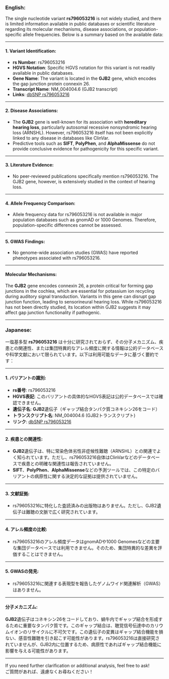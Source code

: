 ### English:
The single nucleotide variant **rs796053216** is not widely studied, and there is limited information available in public databases or scientific literature regarding its molecular mechanisms, disease associations, or population-specific allele frequencies. Below is a summary based on the available data:

---

#### 1. **Variant Identification**:
- **rs Number**: rs796053216
- **HGVS Notation**: Specific HGVS notation for this variant is not readily available in public databases.
- **Gene Name**: The variant is located in the **GJB2** gene, which encodes the gap junction protein connexin 26.
- **Transcript Name**: NM_004004.6 (GJB2 transcript)
- **Links**: [dbSNP rs796053216](https://www.ncbi.nlm.nih.gov/snp/rs796053216)

---

#### 2. **Disease Associations**:
- The **GJB2** gene is well-known for its association with **hereditary hearing loss**, particularly autosomal recessive nonsyndromic hearing loss (ARNSHL). However, rs796053216 itself has not been explicitly linked to any disease in databases like ClinVar.
- Predictive tools such as **SIFT**, **PolyPhen**, and **AlphaMissense** do not provide conclusive evidence for pathogenicity for this specific variant.

---

#### 3. **Literature Evidence**:
- No peer-reviewed publications specifically mention rs796053216. The GJB2 gene, however, is extensively studied in the context of hearing loss.

---

#### 4. **Allele Frequency Comparison**:
- Allele frequency data for rs796053216 is not available in major population databases such as gnomAD or 1000 Genomes. Therefore, population-specific differences cannot be assessed.

---

#### 5. **GWAS Findings**:
- No genome-wide association studies (GWAS) have reported phenotypes associated with rs796053216.

---

#### Molecular Mechanisms:
The **GJB2** gene encodes connexin 26, a protein critical for forming gap junctions in the cochlea, which are essential for potassium ion recycling during auditory signal transduction. Variants in this gene can disrupt gap junction function, leading to sensorineural hearing loss. While rs796053216 has not been directly studied, its location within GJB2 suggests it may affect gap junction functionality if pathogenic.

---

### Japanese:
一塩基多型 **rs796053216** は十分に研究されておらず、その分子メカニズム、疾患との関連性、または集団特異的なアレル頻度に関する情報は公的データベースや科学文献において限られています。以下は利用可能なデータに基づく要約です：

---

#### 1. **バリアントの識別**:
- **rs番号**: rs796053216
- **HGVS表記**: このバリアントの具体的なHGVS表記は公的データベースでは確認できません。
- **遺伝子名**: **GJB2**遺伝子（ギャップ結合タンパク質コネキシン26をコード）
- **トランスクリプト名**: NM_004004.6 (GJB2トランスクリプト)
- **リンク**: [dbSNP rs796053216](https://www.ncbi.nlm.nih.gov/snp/rs796053216)

---

#### 2. **疾患との関連性**:
- **GJB2**遺伝子は、特に常染色体劣性非症候性難聴（ARNSHL）との関連でよく知られています。ただし、rs796053216自体はClinVarなどのデータベースで疾患との明確な関連性は報告されていません。
- **SIFT**、**PolyPhen**、**AlphaMissense**などの予測ツールでは、この特定のバリアントの病原性に関する決定的な証拠は提供されていません。

---

#### 3. **文献証拠**:
- rs796053216に特化した査読済みの出版物はありません。ただし、GJB2遺伝子は難聴の文脈で広く研究されています。

---

#### 4. **アレル頻度の比較**:
- rs796053216のアレル頻度データはgnomADや1000 Genomesなどの主要な集団データベースでは利用できません。そのため、集団特異的な差異を評価することはできません。

---

#### 5. **GWASの発見**:
- rs796053216に関連する表現型を報告したゲノムワイド関連解析（GWAS）はありません。

---

#### 分子メカニズム:
**GJB2**遺伝子はコネキシン26をコードしており、蝸牛内でギャップ結合を形成するために重要なタンパク質です。このギャップ結合は、聴覚信号伝達中のカリウムイオンのリサイクルに不可欠です。この遺伝子の変異はギャップ結合機能を損ない、感音性難聴を引き起こす可能性があります。rs796053216は直接研究されていませんが、GJB2内に位置するため、病原性であればギャップ結合機能に影響を与える可能性があります。

---

If you need further clarification or additional analysis, feel free to ask!  
ご質問があれば、遠慮なくお尋ねください！